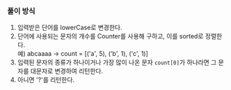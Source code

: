 ### 풀이 방식

1. 입력받은 단어를 lowerCase로 변경한다.
2. 단어에 사용되는 문자의 개수를 Counter를 사용해 구하고, 이를 sorted로 정렬한다.
   <br> 예) abcaaaa -> count = [('a', 5), ('b', 1), ('c', 1)]
3. 입력된 문자의 종류가 하나이거나 가장 많이 나온 문자 `count[0]`가 하나라면 그 문자를 대문자로 변경하여 리턴한다.
4. 아니면 '?'를 리턴한다.
